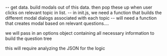 -- get data. build modals out of this data. then pop these up when user clicks on relevant topic in list.
-- in init.js, we need a function that builds the different modal dialogs associated with each topic
-- will need a function that creates modal based on relevant questions....



we will pass in an options object containing all necessary information to build the question tree


this will require analyzing the JSON for the logic
